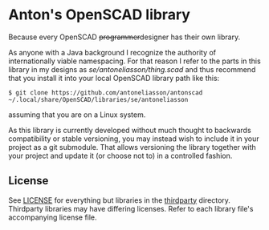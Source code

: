 Anton's OpenSCAD library
========================

Because every OpenSCAD ~~programmer~~designer has their own library.

As anyone with a Java background I recognize the authority of internationally
viable namespacing. For that reason I refer to the parts in this library in my
designs as *se/antoneliasson/thing.scad* and thus recommend that you install
it into your local OpenSCAD library path like this:

	$ git clone https://github.com/antoneliasson/antonscad ~/.local/share/OpenSCAD/libraries/se/antoneliasson

assuming that you are on a Linux system.

As this library is currently developed without much thought to backwards
compatibility or stable versioning, you may instead wish to include it in your
project as a git submodule. That allows versioning the library together with
your project and update it (or choose not to) in a controlled fashion.

License
-------

See [LICENSE](LICENSE) for everything but libraries in the
[thirdparty](thirdparty) directory. Thirdparty libraries may have differing
licenses. Refer to each library file's accompanying license file.
